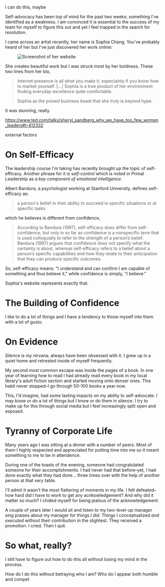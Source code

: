 I can do this, maybe

Self-advocacy has been top of mind for the past two weeks; something I've identified as a weakness. I am convinced it is essential to the success of my team for myself to figure this out and yet I feel trapped in the search for resolution.

I came across an artist recently, her name is Sophia Chang. You've probably heard of her but I've just discovered her work online:

<figure class="journal__image">
    <img src="/img/posts/052019-sophia.jpg" alt="Screenshot of her website" />
</figure>

She creates beautiful work but I was struck most by her boldness. These two lines from her bio,

> Internet presence is all what you make it, especialnly if you know how to market yourself. [...] Sophia is a true product of her environment finding everyday excellence quite comfortable.

> Sophia as the poised business beast that she truly is beyond hype.

It was stunning, really.


https://www.ted.com/talks/sheryl_sandberg_why_we_have_too_few_women_leaders#t-412332

external factors


# On Self-Efficacy

The leadership course I'm taking has recently brought up the topic of self-efficacy. Another phrase for it is _self-control_ which is noted in Primal Leadership as _a key component of emotional intelligence_.

Albert Bandura, a psychologist working at Stanford University, defines self-efficacy as:

> a person's belief in their ability to succeed in specific situations or at specific tasks

which he believes is different from confidence,

> According to Bandura (1997), self-efficacy does differ from self-confidence, but only in so far as confidence is a nonspecific term that is used colloquially to refer to the strength of a person’s belief. Bandura (1997) argues that confidence does not specify what the certainty is about, whereas self-efficacy refers to a belief about a person’s specific capabilities and how they relate to their anticipation that they can produce specific outcomes.

So, self-efficacy means: "I understand and can confirm I am capable of something and thus believe it," while confidence is simply, "I believe."

Sophia's website represents exactly that.

# The Building of Confidence

I like to do a lot of things and I have a tendency to throw myself into them with a lot of gusto.

# On Evidence

Silence is my nirvana; always have been obsessed with it. I grew up in a quiet home and retreated inside of myself frequently.

My second most common escape was inside the pages of a book. In one year of learning how to read I had already read every book in my local library's adult fiction section and started moving onto denser ones. This habit never stopped–I go through 50-100 books a year now.

This, I'd imagine, had some lasting impacts on my ability to self-advocate. I may _know_ or _do_ a lot of things but I know or do them in silence. I try to make up for this through social media but I feel increasingly split open and exposed.

# Tyranny of Corporate Life

Many years ago I was sitting at a dinner with a number of peers. Most of them I highly respected and appreciated for putting time into me so it meant something to me to be in attendence.

During one of the toasts of the evening, someone had congratulated someone for their accomplishments. I had never had that before–yet, I had done exactly what they had done... three times over with the help of another person at that very table.

I'll admit it wasn't the most flattering of moments in my life. I felt defeated–how hard did I have to work to get any acnkowledgement? And why did it matter so much? I chided myself for being jealous of the acknowledgement.

A couple of years later I would sit and listen to my two-level-up manager sing praises about my manager for things _I did._ Things I conceptualized _and executed_ without their contribution in the slightest. They received a promotion. I cried. Then I quit.

# So what, really?

I still have to figure out how to do this all without losing my mind in the process.

How do I do this without betraying who I am?
Who do I appear both humble and compet